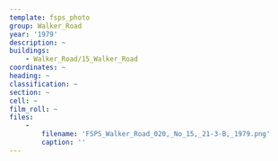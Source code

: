 ```yaml
---
template: fsps_photo
group: Walker_Road
year: '1979'
description: ~
buildings:
    - Walker_Road/15_Walker_Road
coordinates: ~
heading: ~
classification: ~
section: ~
cell: ~
film_roll: ~
files:
    -
        filename: 'FSPS_Walker_Road_020,_No_15,_21-3-B,_1979.png'
        caption: ''
---
```

